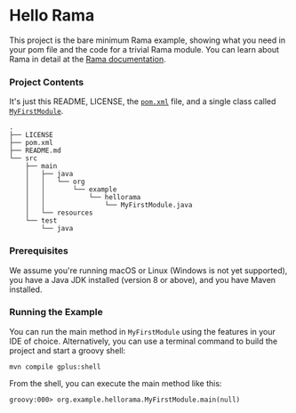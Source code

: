 # Hello Rama
This project is the bare minimum Rama example, showing what you need in your pom file
and the code for a trivial Rama module. You can learn about Rama in detail at the
[Rama documentation](https://redplanetlabs.com/docs/~/index.html).

### Project Contents
It's just this README, LICENSE, the [`pom.xml`](pom.xml) file, and a single class called
[`MyFirstModule`](src/main/java/org/example/hellorama/MyFirstModule.java).
```
.
├── LICENSE
├── pom.xml
├── README.md
└── src
    ├── main
    │   ├── java
    │   │   └── org
    │   │       └── example
    │   │           └── hellorama
    │   │               └── MyFirstModule.java
    │   └── resources
    └── test
        └── java
```
### Prerequisites
We assume you're running macOS or Linux (Windows is not yet supported), you have a Java
JDK installed (version 8 or above), and you have Maven installed.

### Running the Example
You can run the main method in `MyFirstModule` using the features in your IDE of choice.
Alternatively, you can use a terminal command to build the project and start a groovy shell:

    mvn compile gplus:shell

From the shell, you can execute the main method like this:

    groovy:000> org.example.hellorama.MyFirstModule.main(null)
